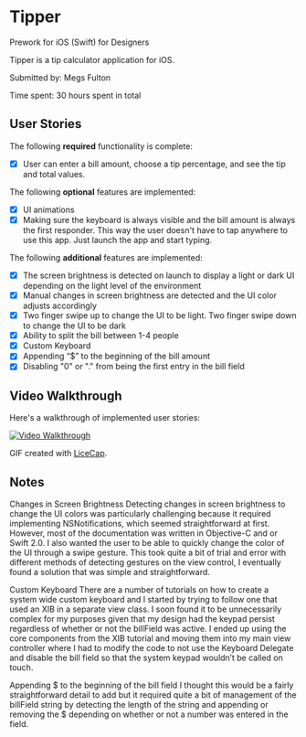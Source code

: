 # Tipper
Prework for iOS (Swift) for Designers

Tipper is a tip calculator application for iOS.

Submitted by: Megs Fulton

Time spent: 30 hours spent in total

## User Stories

The following **required** functionality is complete:
* [x] User can enter a bill amount, choose a tip percentage, and see the tip and total values.

The following **optional** features are implemented:
* [x] UI animations
* [x] Making sure the keyboard is always visible and the bill amount is always the first responder. This way the user doesn't have to tap anywhere to use this app. Just launch the app and start typing.

The following **additional** features are implemented:
- [x] The screen brightness is detected on launch to display a light or dark UI depending on the light level of the environment
- [x] Manual changes in screen brightness are detected and the UI color adjusts accordingly 
- [x] Two finger swipe up to change the UI to be light. Two finger swipe down to change the UI to be dark
- [x] Ability to split the bill between 1-4 people
- [x] Custom Keyboard
- [x] Appending “$” to the beginning of the bill amount 
- [x] Disabling "0" or "." from being the first entry in the bill field

## Video Walkthrough 

Here's a walkthrough of implemented user stories:

<a href="/course_images/ios_for_designers/name%20of%20your%20file%20in%20the%20repo.gif" target="_blank"><img src='/course_images/ios_for_designers/name%20of%20your%20file%20in%20the%20repo.gif' title='Video Walkthrough' width='' alt='Video Walkthrough' /></a>

GIF created with [LiceCap](http://www.cockos.com/licecap/).

## Notes

Changes in Screen Brightness
Detecting changes in screen brightness to change the UI colors was particularly challenging because it required implementing NSNotifications, which seemed straightforward at first. However, most of the documentation was written in Objective-C and or Swift 2.0. I also wanted the user to be able to quickly change the color of the UI through a swipe gesture. This took quite a bit of trial and error with different methods of detecting gestures on the view control, I eventually found a solution that was simple and straightforward. 

Custom Keyboard 
There are a number of tutorials on how to create a system wide custom keyboard and I started by trying to follow one that used an XIB in a separate view class. I soon found it to be unnecessarily complex for my purposes given that my design had the keypad persist regardless of whether or not the billField was active. I ended up using the core components from the XIB tutorial and moving them into my main view controller where I had to modify the code to not use the Keyboard Delegate and disable the bill field so that the system keypad wouldn’t be called on touch. 

Appending $ to the beginning of the bill field
I thought this would be a fairly straightforward detail to add but it required quite a bit of management of the billField string by detecting the length of the string and appending or removing the $ depending on whether or not a number was entered in the field. 

